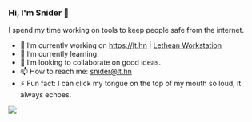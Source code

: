### Hi, I'm Snider 👋

I spend my time working on tools to keep people safe from the internet.

- 🔭 I’m currently working on https://lt.hn | [Lethean Workstation](https://github.com/letheanVPN/Workstation#readme)
- 🌱 I’m currently learning.
- 👯 I’m looking to collaborate on good ideas.
- 📫 How to reach me: snider@lt.hn
- ⚡ Fun fact: I can click my tongue on the top of my mouth so loud, it always echoes.

<img
  src="https://cr-ss-service.azurewebsites.net/api/ScreenShot?widget=summary&username=snider&badges=3&show-avatar=true"
/>
